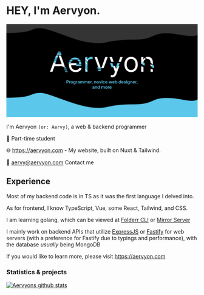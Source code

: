 # HEY, I'm Aervyon.

<p>
    <img src="https://github.com/Aervyon/aervyon.github.io/blob/main/public/OpenGraph_Hex_Glitch.png?raw=true" alt="A small banner, you aren't missing much. It's just a fancy typographical banner of the name 'Aervyon'" width="1500px"></i>
</p>

I'm Aervyon `(or: Aervy)`, a web & backend programmer

🏫 Part-time student

🌐 https://aervyon.com - My website, built on Nuxt & Tailwind.

📧 aervy@aervyon.com Contact me

## Experience

Most of my backend code is in TS as it was the first language I delved into.

As for frontend, I know TypeScript, Vue, some React, Tailwind, and CSS.

I am learning golang, which can be viewed at [Folderr CLI](https://github.com/Folderr/foldcli) or [Mirror Server](https://github.com/Folderr/Mirror-Server)

I mainly work on backend APIs that utilize [ExpressJS](https://expressjs.com) or [Fastify](https://fastify.dev) for web servers (with a preference for Fastify due to typings and performance), with the database *usually* being MongoDB

If you would like to learn more, please visit https://aervyon.com

### Statistics & projects

[![Aervyons github stats](https://github-readme-stats.vercel.app/api?username=Aervyon&hide=["contribs","issues","prs"]&show_icons=true&hide_rank=true&bg_color=464646&text_color=ffffff&title_color=77C8FF)](https://github.com/Aervyon)

